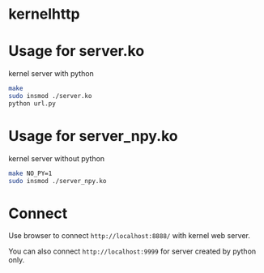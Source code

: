 # kernelhttp


# Usage for server.ko

kernel server with python

```bash
make
sudo insmod ./server.ko
python url.py
```

# Usage for server_npy.ko

kernel server without python

```bash
make NO_PY=1
sudo insmod ./server_npy.ko
```
# Connect

Use browser to connect `http://localhost:8888/` with kernel web server.

You can also connect `http://localhost:9999` for server created by python only.
